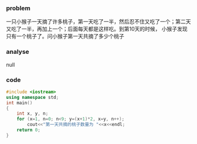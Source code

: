 ### problem

一只小猴子一天摘了许多桃子，第一天吃了一半，然后忍不住又吃了一个；第二天又吃了一半，再加上一个；后面每天都是这样吃。到第10天的时候，
小猴子发现只有一个桃子了。问小猴子第一天共摘了多少个桃子

### analyse

null

### code

```C++
#include <iostream>
using namespace std;
int main()
{
    int x, y, n;
    for (x=1, n=0; n<9; y=(x+1)*2, x=y, n++);
        cout<<"第一天共摘的桃子数量为 "<<x<<endl;
    return 0;
}
```

